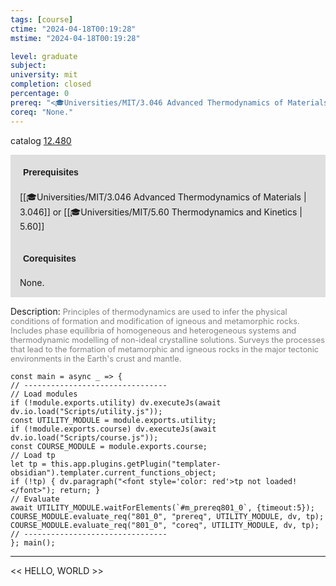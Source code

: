 ```yaml
---
tags: [course]
ctime: "2024-04-18T00:19:28"
mstime: "2024-04-18T00:19:28"

level: graduate
subject: 
university: mit
completion: closed
percentage: 0
prereq: "<🎓Universities/MIT/3.046 Advanced Thermodynamics of Materials> or <🎓Universities/MIT/5.60 Thermodynamics and Kinetics>"
coreq: "None."
---
```


catalog [12.480](http://student.mit.edu/catalog/m12b.html#12.480)

<span style="display: block; padding: 15px; background-color: rgb(100, 100, 100, 0.2);"><font id="m_prereq801_0" style="display: block; font-family: Arial, sans-serif; font-weight: bold; padding: 5px">Prerequisites</font><br><span id="prereq801_0">[[🎓Universities/MIT/3.046 Advanced Thermodynamics of Materials | 3.046]] or [[🎓Universities/MIT/5.60 Thermodynamics and Kinetics | 5.60]]</span></span>
<span style="display: block; padding: 15px; background-color: rgb(100, 100, 100, 0.2);"><font id="m_coreq801_0" style="display: block; font-family: Arial, sans-serif; font-weight: bold; padding: 5px">Corequisites</font><br><span id="coreq801_0">None.</span></span>

<font style="">Description:</font>
<font style="color: grey; font-size: 0.8rem;">Principles of thermodynamics are used to infer the physical conditions of formation and modification of igneous and metamorphic rocks. Includes phase equilibria of homogeneous and heterogeneous systems and thermodynamic modelling of non-ideal crystalline solutions. Surveys the processes that lead to the formation of metamorphic and igneous rocks in the major tectonic environments in the Earth's crust and mantle.</font>

```dataviewjs
const main = async _ => {
// --------------------------------
// Load modules
if (!module.exports.utility) dv.executeJs(await dv.io.load("Scripts/utility.js"));
const UTILITY_MODULE = module.exports.utility;
if (!module.exports.course) dv.executeJs(await dv.io.load("Scripts/course.js"));
const COURSE_MODULE = module.exports.course;
// Load tp
let tp = this.app.plugins.getPlugin("templater-obsidian").templater.current_functions_object;
if (!tp) { dv.paragraph("<font style='color: red'>tp not loaded!</font>"); return; }
// Evaluate
await UTILITY_MODULE.waitForElements(`#m_prereq801_0`, {timeout:5});
COURSE_MODULE.evaluate_req("801_0", "prereq", UTILITY_MODULE, dv, tp);
COURSE_MODULE.evaluate_req("801_0", "coreq", UTILITY_MODULE, dv, tp);
// --------------------------------
}; main();
```

---

<< HELLO, WORLD >>
